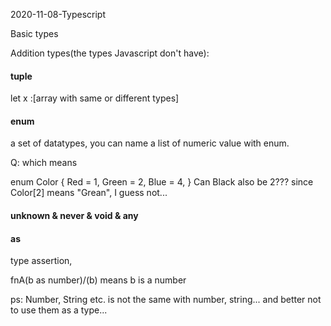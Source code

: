 2020-11-08-Typescript



Basic types



Addition types(the types Javascript don't have):

#### tuple

let x :[array with same or different types]

#### enum

a set of datatypes, you can name a list of numeric value with enum.

Q: which means 

enum Color {  Red = 1,  Green = 2,  Blue = 4,  } Can Black also be 2??? since Color[2] means "Grean", I guess not...



#### unknown & never & void & any



#### as 

type assertion, 

fnA(b as number)/(<number>b) means b is a number





ps: Number, String etc. is not the same with number, string... and better not to use them as a type...